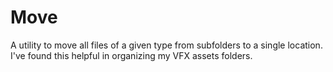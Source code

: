 # Move
A utility to move all files of a given type from subfolders to a single location. I've found this helpful in organizing my VFX assets folders.